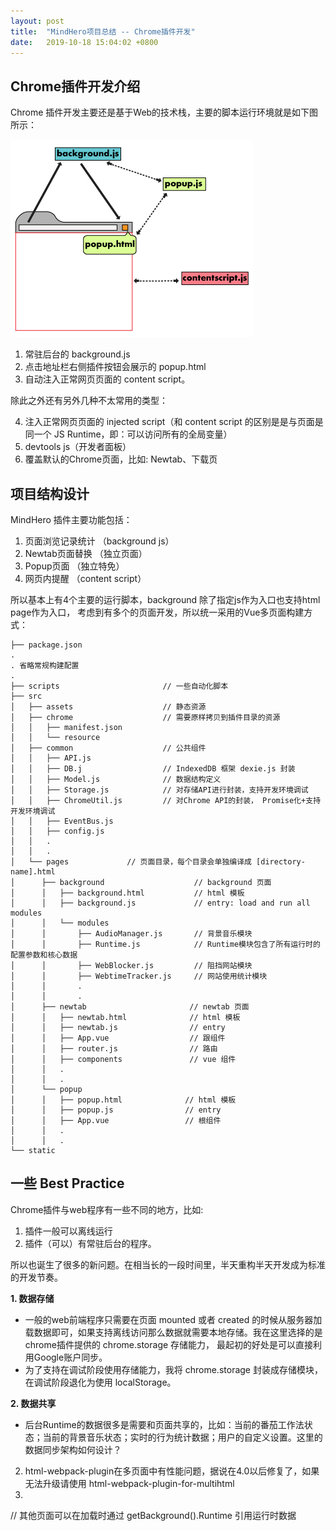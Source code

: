 ```yaml
---
layout: post
title:  "MindHero项目总结 -- Chrome插件开发"
date:   2019-10-18 15:04:02 +0800
---
```



Chrome插件开发介绍
----

Chrome 插件开发主要还是基于Web的技术栈，主要的脚本运行环境就是如下图所示：

![](/assets/img/2019-10-18-chrome-1.png)

1. 常驻后台的 background.js
2. 点击地址栏右侧插件按钮会展示的 popup.html
3. 自动注入正常网页页面的 content script。

除此之外还有另外几种不太常用的类型：

4. 注入正常网页页面的 injected script（和 content script 的区别是是与页面是同一个 JS Runtime，即：可以访问所有的全局变量）
5. devtools js（开发者面板）
6. 覆盖默认的Chrome页面，比如: Newtab、下载页


项目结构设计
----

MindHero 插件主要功能包括：

1. 页面浏览记录统计 （background js）
2. Newtab页面替换 （独立页面）
3. Popup页面 （独立特免）
4. 网页内提醒 （content script）

所以基本上有4个主要的运行脚本，background 除了指定js作为入口也支持html page作为入口， 考虑到有多个的页面开发，所以统一采用的Vue多页面构建方式：

```
├── package.json
.
. 省略常规构建配置
.
├── scripts                       // 一些自动化脚本
├── src
│   ├── assets                    // 静态资源
│   ├── chrome                    // 需要原样拷贝到插件目录的资源
│   │   ├── manifest.json
│   │   └── resource
│   ├── common                    // 公共组件
│   │   ├── API.js
│   │   ├── DB.j                  // IndexedDB 框架 dexie.js 封装
│   │   ├── Model.js              // 数据结构定义
│   │   ├── Storage.js            // 对存储API进行封装，支持开发环境调试
│   │   ├── ChromeUtil.js         // 对Chrome API的封装， Promise化+支持开发环境调试
│   │   ├── EventBus.js
│   │   ├── config.js
│   │   .
│   │   .
│   └── pages             // 页面目录，每个目录会单独编译成 [directory-name].html
│      ├── background                    // background 页面
│      │   ├── background.html           // html 模板
│      │   ├── background.js             // entry: load and run all modules
│      │   └── modules
│      │       ├── AudioManager.js       // 背景音乐模块
│      │       ├── Runtime.js            // Runtime模块包含了所有运行时的配置参数和核心数据                         
│      │       ├── WebBlocker.js         // 阻挡网站模块
│      │       ├── WebtimeTracker.js     // 网站使用统计模块
│      │       .
│      │       .
│      ├── newtab                       // newtab 页面
│      │   ├── newtab.html              // html 模板
│      │   ├── newtab.js                // entry
│      │   ├── App.vue                  // 跟组件
│      │   ├── router.js                // 路由
│      │   ├── components               // vue 组件
│      │   .
│      │   .
│      └── popup
│      │   ├── popup.html              // html 模板
│      │   ├── popup.js                // entry
│      │   ├── App.vue                 // 根组件
│      │   .
│      │   .
└── static

```



一些 Best Practice
----


Chrome插件与web程序有一些不同的地方，比如:  
  
   1. 插件一般可以离线运行 
   2. 插件（可以）有常驻后台的程序。

所以也诞生了很多的新问题。在相当长的一段时间里，半天重构半天开发成为标准的开发节奏。

**1. 数据存储**

  - 一般的web前端程序只需要在页面 mounted 或者 created 的时候从服务器加载数据即可，如果支持离线访问那么数据就需要本地存储。我在这里选择的是chrome插件提供的 chrome.storage 存储能力， 最起初的好处是可以直接利用Google账户同步。
  - 为了支持在调试阶段使用存储能力，我将  chrome.storage 封装成存储模块，在调试阶段退化为使用 localStorage。 

**2. 数据共享**

  - 后台Runtime的数据很多是需要和页面共享的，比如：当前的番茄工作法状态；当前的背景音乐状态；实时的行为统计数据；用户的自定义设置。这里的数据同步架构如何设计？
  


2. html-webpack-plugin在多页面中有性能问题，据说在4.0以后修复了，如果无法升级请使用 html-webpack-plugin-for-multihtml
2. 



// 其他页面可以在加载时通过 getBackground().Runtime 引用运行时数据
